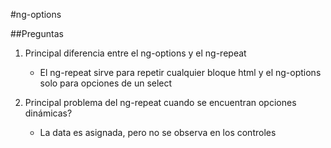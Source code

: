#ng-options

##Preguntas

1. Principal diferencia entre el ng-options y el ng-repeat

    - El ng-repeat sirve para repetir cualquier bloque html y el ng-options solo para opciones de un select

2. Principal problema del ng-repeat cuando se encuentran opciones dinámicas?

    - La data es asignada, pero no se observa en los controles
